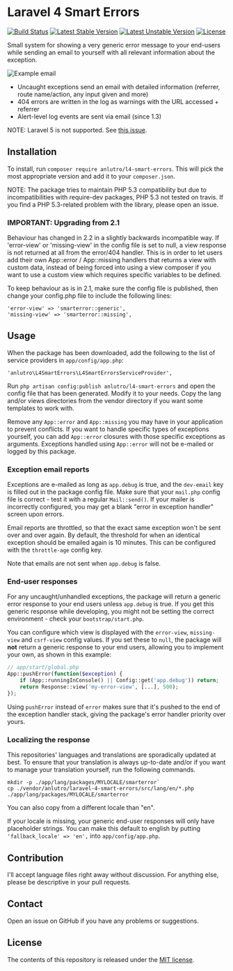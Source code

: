 # Laravel 4 Smart Errors

[![Build Status](https://travis-ci.org/anlutro/laravel-4-smart-errors.png?branch=master)](https://travis-ci.org/anlutro/laravel-4-smart-errors)
[![Latest Stable Version](https://poser.pugx.org/anlutro/l4-smart-errors/v/stable.svg)](https://github.com/anlutro/laravel-4-smart-errors/releases)
[![Latest Unstable Version](https://poser.pugx.org/anlutro/l4-smart-errors/v/unstable.svg)](https://github.com/anlutro/laravel-4-smart-errors/branches/active)
[![License](https://poser.pugx.org/anlutro/l4-smart-errors/license.svg)](http://opensource.org/licenses/MIT)

Small system for showing a very generic error message to your end-users while sending an email to yourself with all relevant information about the exception.

![Example email](http://i.imgur.com/yIvK8EV.png)

- Uncaught exceptions send an email with detailed information (referrer, route name/action, any input given and more)
- 404 errors are written in the log as warnings with the URL accessed + referrer
- Alert-level log events are sent via email (since 1.3)

NOTE: Laravel 5 is not supported. See [this issue](https://github.com/anlutro/laravel-4-smart-errors/issues/24).


## Installation

To install, run `composer require anlutro/l4-smart-errors`. This will pick the most appropriate version and add it to your `composer.json`.

NOTE: The package tries to maintain PHP 5.3 compatibility but due to incompatibilities with require-dev packages, PHP 5.3 not tested on travis. If you find a PHP 5.3-related problem with the library, please open an issue.


### IMPORTANT: Upgrading from 2.1

Behaviour has changed in 2.2 in a slightly backwards incompatible way. If 'error-view' or 'missing-view' in the config file is set to null, a view response is not returned at all from the error/404 handler. This is in order to let users add their own App::error / App::missing handlers that returns a view with custom data, instead of being forced into using a view composer if you want to use a custom view which requires specific variables to be defined.

To keep behaviour as is in 2.1, make sure the config file is published, then change your config.php file to include the following lines:

	'error-view' => 'smarterror::generic',
	'missing-view' => 'smarterror::missing',


## Usage

When the package has been downloaded, add the following to the list of service providers in `app/config/app.php`:

	'anlutro\L4SmartErrors\L4SmartErrorsServiceProvider',

Run `php artisan config:publish anlutro/l4-smart-errors` and open the config file that has been generated. Modify it to your needs. Copy the lang and/or views directories from the vendor directory if you want some templates to work with.

Remove any `App::error` and `App::missing` you may have in your application to prevent conflicts. If you want to handle specific types of exceptions yourself, you can add `App::error` closures with those specific exceptions as arguments. Exceptions handled using `App::error` will not be e-mailed or logged by this package.


### Exception email reports

Exceptions are e-mailed as long as `app.debug` is true, and the `dev-email` key is filled out in the package config file. Make sure that your `mail.php` config file is correct - test it with a regular `Mail::send()`. If your mailer is incorrectly configured, you may get a blank "error in exception handler" screen upon errors.

Email reports are throttled, so that the exact same exception won't be sent over and over again. By default, the threshold for when an identical exception should be emailed again is 10 minutes. This can be configured with the `throttle-age` config key.

Note that emails are not sent when `app.debug` is false.


### End-user responses

For any uncaught/unhandled exceptions, the package will return a generic error response to your end users unless `app.debug` is true. If you get this generic response while developing, you might not be setting the correct environment - check your `bootstrap/start.php`.

You can configure which view is displayed with the `error-view`, `missing-view` and `csrf-view` config values. If you set these to `null`, the package will **not** return a generic response to your end users, allowing you to implement your own, as shown in this example:

```php
// app/start/global.php
App::pushError(function($exception) {
    if (App::runningInConsole() || Config::get('app.debug')) return;
    return Response::view('my-error-view', [...], 500);
});
```

Using `pushError` instead of `error` makes sure that it's pushed to the end of the exception handler stack, giving the package's error handler priority over yours.


### Localizing the response

This repositories' languages and translations are sporadically updated at best. To ensure that your translation is always up-to-date and/or if you want to manage your translation yourself, run the following commands.

```
mkdir -p ./app/lang/packages/MYLOCALE/smarterror`
cp ./vendor/anlutro/laravel-4-smart-errors/src/lang/en/*.php ./app/lang/packages/MYLOCALE/smarterror
```

You can also copy from a different locale than "en".

If your locale is missing, your generic end-user responses will only have placeholder strings. You can make this default to english by putting `'fallback_locale' => 'en',` into `app/config/app.php`.


## Contribution

I'll accept language files right away without discussion. For anything else, please be descriptive in your pull requests.


## Contact

Open an issue on GitHub if you have any problems or suggestions.


## License

The contents of this repository is released under the [MIT license](http://opensource.org/licenses/MIT).
